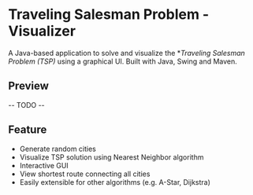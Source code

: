 # Traveling Salesman Problem - Visualizer

A Java-based application to solve and visualize the **Traveling Salesman Problem (TSP)* using a graphical UI.
Built with Java, Swing and Maven.

## Preview
 -- TODO --

## Feature
- Generate random cities
- Visualize TSP solution using Nearest Neighbor algorithm
- Interactive GUI
- View shortest route connecting all cities
- Easily extensible for other algorithms (e.g. A-Star, Dijkstra)
